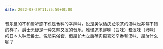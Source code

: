 ```yaml
---
date: 2022-08-29T11:55:50+08:00
---
```

音乐里的不和谐听感不仅是香料的辛辣味，说是类似橘皮或浓茶的涩味也非常不错的样子。爵士无疑是一种又辣又涩的音乐。难怪追求鲜味（旨味）和涩味（渋味）的日本人钟爱爵士。说起来俗套，但是长大之后确实更喜欢辛香和涩味，是为什么呢？